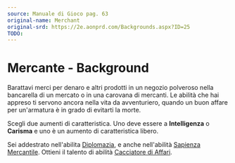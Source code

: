```yaml
---
source: Manuale di Gioco pag. 63
original-name: Merchant
original-srd: https://2e.aonprd.com/Backgrounds.aspx?ID=25
TODO:
---
```


# Mercante - Background

Barattavi merci per denaro e altri prodotti in un negozio polveroso nella
bancarella di un mercato o in una carovana di mercanti. Le abilità che hai
appreso ti servono ancora nella vita da avventuriero, quando un buon affare per
un'armatura è in grado di evitarti la morte.

Scegli due aumenti di caratteristica. Uno deve essere a **Intelligenza** o
**Carisma** e uno è un aumento di caratteristica libero.

Sei addestrato nell'abilita [Diplomazia](/abilita/diplomazia), e anche
nell'abilità [Sapienza Mercantile](/abilita/sapienza). Ottieni il talento di
abilità [Cacciatore di Affari](/talenti/generici/cacciatore-di-affari).
